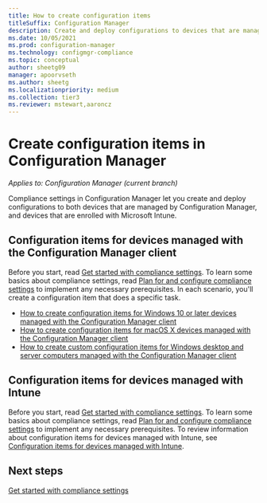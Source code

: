 ```yaml
---
title: How to create configuration items
titleSuffix: Configuration Manager
description: Create and deploy configurations to devices that are managed by Configuration Manager and enrolled with Microsoft Intune.
ms.date: 10/05/2021
ms.prod: configuration-manager
ms.technology: configmgr-compliance
ms.topic: conceptual
author: sheetg09
manager: apoorvseth
ms.author: sheetg
ms.localizationpriority: medium
ms.collection: tier3
ms.reviewer: mstewart,aaroncz 
---
```

# Create configuration items in Configuration Manager

*Applies to: Configuration Manager (current branch)*

Compliance settings in Configuration Manager let you create and deploy configurations to both devices that are managed by Configuration Manager, and devices that are enrolled with Microsoft Intune.

## Configuration items for devices managed with the Configuration Manager client

Before you start, read [Get started with compliance settings](../../compliance/get-started/get-started-with-compliance-settings.md). To learn some basics about compliance settings, read [Plan for and configure compliance settings](../../compliance/plan-design/plan-for-and-configure-compliance-settings.md) to implement any necessary prerequisites. In each scenario, you'll create a configuration item that does a specific task.

- [How to create configuration items for Windows 10 or later devices managed with the Configuration Manager client](../../compliance/deploy-use/create-configuration-items-for-windows-10-devices-managed-with-the-client.md)
- [How to create configuration items for macOS X devices managed with the Configuration Manager client](../../compliance/deploy-use/create-configuration-items-for-mac-os-x-devices-managed-with-the-client.md)
- [How to create custom configuration items for Windows desktop and server computers managed with the Configuration Manager client](../../compliance/deploy-use/create-custom-configuration-items-for-windows-desktop-and-server-computers-managed-with-the-client.md)

## Configuration items for devices managed with Intune

Before you start, read [Get started with compliance settings](../../compliance/get-started/get-started-with-compliance-settings.md). To learn some basics about compliance settings, read [Plan for and configure compliance settings](../../compliance/plan-design/plan-for-and-configure-compliance-settings.md) to implement any necessary prerequisites. To review information about configuration items for devices managed with Intune, see [Configuration items for devices managed with Intune](../../mdm/understand/what-happened-to-hybrid.md).

## Next steps

[Get started with compliance settings](../../compliance/get-started/get-started-with-compliance-settings.md)
